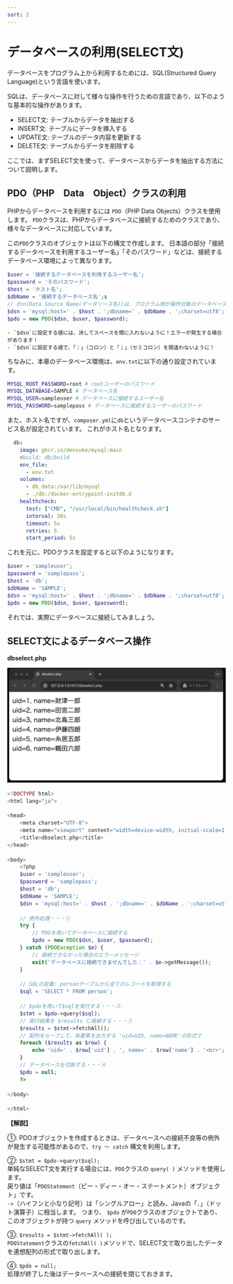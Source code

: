 ```yaml
---
sort: 2
---
```

# データベースの利用(SELECT文)

データベースをプログラム上から利用するためには、SQL(Structured Query Language)という言語を使います。

SQLは、データベースに対して様々な操作を行うための言語であり、以下のような基本的な操作があります。

- SELECT文: テーブルからデータを抽出する
- INSERT文: テーブルにデータを挿入する
- UPDATE文: テーブルのデータ内容を更新する
- DELETE文: テーブルからデータを削除する

ここでは、まずSELECT文を使って、データベースからデータを抽出する方法について説明します。

## PDO（PHP　Data　Object）クラスの利用

PHPからデータベースを利用するには `PDO`（PHP Data Objects）クラスを使用します。
`PDO`クラスは、PHPからデータベースに接続するためのクラスであり、様々なデータベースに対応しています。

この`PDO`クラスのオブジェクトは以下の構文で作成します。
日本語の部分「接続するデータベースを利用するユーザー名」「そのパスワード」などは、接続するデータベース環境によって異なります。

```php
$user = '接続するデータベースを利用するユーザー名';
$password = 'そのパスワード';
$host = 'ホスト名';
$dbName = '接続するデータベース名';s
// dsn(Data Source Name(データソース名))は、プログラム側が操作対象のデータベースを指定するための識別名
$dsn = 'mysql:host=' . $host . ';dbname=' . $dbName . ';charset=utf8'; 
$pdo = new PDO($dsn, $user, $password);
```

```tip
- `$dsn`に設定する値には、決してスペースを間に入れないように！エラーが発生する場合があります！
- `$dsn`に設定する値で、「：」（コロン）と「；」（セミコロン）を間違わないように！
```

ちなみに、本章のデータベース環境は、`env.txt`に以下の通り設定されています。

```bash
MYSQL_ROOT_PASSWORD=root # rootユーザーのパスワード
MYSQL_DATABASE=SAMPLE # データベース名
MYSQL_USER=sampleuser # データベースに接続するユーザー名    
MYSQL_PASSWORD=samplepass # データベースに接続するユーザーのパスワード
```

また、ホスト名ですが、`composer.yml`に`db`というデータベースコンテナのサービス名が設定されています。
これがホスト名となります。

```yaml
  db:
    image: ghcr.io/densuke/mysql:main
    #build: db/build
    env_file:
      - env.txt
    volumes:
      - db_data:/var/lib/mysql
      - ./db:/docker-entrypoint-initdb.d
    healthcheck:
      test: ["CMD", "/usr/local/bin/healthcheck.sh"]
      interval: 30s
      timeout: 5s
      retries: 5
      start_period: 5s
```

これを元に、PDOクラスを設定すると以下のようになります。

```php
$user = 'sampleuser';
$password = 'samplepass';
$host = 'db';
$dbName = 'SAMPLE';
$dsn = 'mysql:host=' . $host . ';dbname=' . $dbName . ';charset=utf8';
$pdo = new PDO($dsn, $user, $password);
```

それでは、実際にデータベースに接続してみましょう。

## SELECT文によるデータベース操作

**dbselect.php**

![](./images/dbselect_display.png)

```php
<!DOCTYPE html>
<html lang="ja">

<head>
    <meta charset="UTF-8">
    <meta name="viewport" content="width=device-width, initial-scale=1.0">
    <title>dbselect.php</title>
</head>

<body>
    <?php
    $user = 'sampleuser';
    $password = 'samplepass';
    $host = 'db';
    $dbName = 'SAMPLE';
    $dsn = 'mysql:host=' . $host . ';dbname=' . $dbName . ';charset=utf8';

    // 例外処理・・・①
    try {
        // PDOを用いてデータベースに接続する
        $pdo = new PDO($dsn, $user, $password);
    } catch (PDOException $e) {
        // 接続できなかった場合のエラーメッセージ
        exit('データベースに接続できませんでした：' . $e->getMessage());
    }

    // SQLの定義: personテーブルから全てのレコードを取得する
    $sql = 'SELECT * FROM person';

    // $pdoを用いて$sqlを実行する・・・②
    $stmt = $pdo->query($sql);
    // 実行結果を $results に格納する・・・③
    $results = $stmt->fetchAll();
    // 配列をループして、各要素を出力する 'uid=UID, name=NAME'の形式で
    foreach ($results as $row) {
        echo 'uid=' . $row['uid'] . ', name=' . $row['name'] . '<br>';
    }
    // データベースを切断する・・・④
    $pdo = null;
    ?>

</body>

</html>
```

**【解説】**

①: PDOオブジェクトを作成するときは、データベースへの接続不良等の例外が発生する可能性があるので、`try ～ catch` 構文を利用します。

②: `$stmt = $pdo->query($sql);`<br>
単純なSELECT文を実行する場合には、`PDO`クラスの `query( )` メソッドを使用します。<br>
戻り値は「`PDOStatement`（ピー・ディー・オー・ステートメント）オブジェクト」です。<br>
`->`（ハイフンと小なり記号）は「シングルアロー」と読み、Javaの「．」（ドット演算子）に相当します。
つまり、 `$pdo` が`PDO`クラスのオブジェクトであり、このオブジェクトが持つ `query` メソッドを呼び出しているのです。

③: `$results = $stmt->fetchAll( );`<br>
`PDOStatement`クラスの`fetchAll( )`メソッドで、SELECT文で取り出したデータを連想配列の形式で取り出します。

④: `$pdo = null;`<br>
処理が終了した後はデータベースへの接続を閉じておきます。
